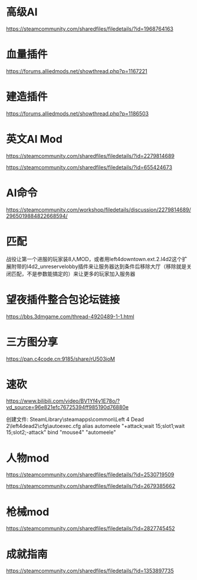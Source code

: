 # 高级AI
https://steamcommunity.com/sharedfiles/filedetails/?id=1968764163

# 血量插件
https://forums.alliedmods.net/showthread.php?p=1167221

# 建造插件
https://forums.alliedmods.net/showthread.php?p=1186503

# 英文AI Mod
https://steamcommunity.com/sharedfiles/filedetails/?id=2279814689

https://steamcommunity.com/sharedfiles/filedetails/?id=655424673
# AI命令
https://steamcommunity.com/workshop/filedetails/discussion/2279814689/2965019884822668594/

# 匹配
战役让第一个进服的玩家装8人MOD，或者用left4downtown.ext.2.l4d2这个扩展附带的l4d2_unreservelobby插件来让服务器达到条件后移除大厅（移除就是关闭匹配，不是参数能搞定的）来让更多的玩家加入服务器

# 望夜插件整合包论坛链接
https://bbs.3dmgame.com/thread-4920489-1-1.html

# 三方图分享
https://pan.c4code.cn:9185/share/rU503ioM

# 速砍
https://www.bilibili.com/video/BV1Yf4y1E78o/?vd_source=96e821efc76725394ff985190d76880e

创建文件: SteamLibrary\steamapps\common\Left 4 Dead 2\left4dead2\cfg\autoexec.cfg
alias automeele "+attack;wait 15;slot1;wait 15;slot2;-attack"
bind "mouse4" "automeele"

# 人物mod
https://steamcommunity.com/sharedfiles/filedetails/?id=2530719509

https://steamcommunity.com/sharedfiles/filedetails/?id=2679385662

# 枪械mod
https://steamcommunity.com/sharedfiles/filedetails/?id=2827745452

# 成就指南
https://steamcommunity.com/sharedfiles/filedetails/?id=1353897735